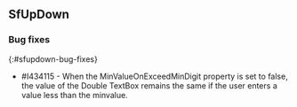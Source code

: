 ## SfUpDown   

### Bug fixes
{:#sfupdown-bug-fixes}

* \#I434115 - When the MinValueOnExceedMinDigit property is set to false, the value of the Double TextBox remains the same if the user enters a value less than the minvalue.